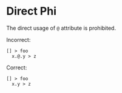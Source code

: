 # Direct Phi

The direct usage of `@` attribute is prohibited.

Incorrect:

```eo
[] > foo
  x.@.y > z
```

Correct:

```eo
[] > foo
  x.y > z
```
